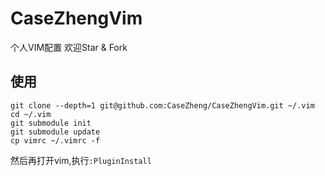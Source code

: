 # CaseZhengVim

个人VIM配置 欢迎Star & Fork

## 使用
```
git clone --depth=1 git@github.com:CaseZheng/CaseZhengVim.git ~/.vim
cd ~/.vim
git submodule init
git submodule update
cp vimrc ~/.vimrc -f
```

然后再打开vim,执行``:PluginInstall``
